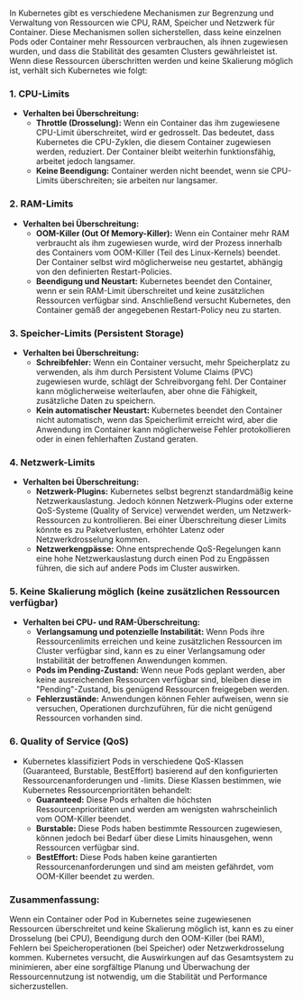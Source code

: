 In Kubernetes gibt es verschiedene Mechanismen zur Begrenzung und Verwaltung von Ressourcen wie CPU, RAM, Speicher und Netzwerk für Container. Diese Mechanismen sollen sicherstellen, dass keine einzelnen Pods oder Container mehr Ressourcen verbrauchen, als ihnen zugewiesen wurden, und dass die Stabilität des gesamten Clusters gewährleistet ist. Wenn diese Ressourcen überschritten werden und keine Skalierung möglich ist, verhält sich Kubernetes wie folgt:

### 1. **CPU-Limits**
   - **Verhalten bei Überschreitung:**
     - **Throttle (Drosselung):** Wenn ein Container das ihm zugewiesene CPU-Limit überschreitet, wird er gedrosselt. Das bedeutet, dass Kubernetes die CPU-Zyklen, die diesem Container zugewiesen werden, reduziert. Der Container bleibt weiterhin funktionsfähig, arbeitet jedoch langsamer.
     - **Keine Beendigung:** Container werden nicht beendet, wenn sie CPU-Limits überschreiten; sie arbeiten nur langsamer.

### 2. **RAM-Limits**
   - **Verhalten bei Überschreitung:**
     - **OOM-Killer (Out Of Memory-Killer):** Wenn ein Container mehr RAM verbraucht als ihm zugewiesen wurde, wird der Prozess innerhalb des Containers vom OOM-Killer (Teil des Linux-Kernels) beendet. Der Container selbst wird möglicherweise neu gestartet, abhängig von den definierten Restart-Policies.
     - **Beendigung und Neustart:** Kubernetes beendet den Container, wenn er sein RAM-Limit überschreitet und keine zusätzlichen Ressourcen verfügbar sind. Anschließend versucht Kubernetes, den Container gemäß der angegebenen Restart-Policy neu zu starten.

### 3. **Speicher-Limits (Persistent Storage)**
   - **Verhalten bei Überschreitung:**
     - **Schreibfehler:** Wenn ein Container versucht, mehr Speicherplatz zu verwenden, als ihm durch Persistent Volume Claims (PVC) zugewiesen wurde, schlägt der Schreibvorgang fehl. Der Container kann möglicherweise weiterlaufen, aber ohne die Fähigkeit, zusätzliche Daten zu speichern.
     - **Kein automatischer Neustart:** Kubernetes beendet den Container nicht automatisch, wenn das Speicherlimit erreicht wird, aber die Anwendung im Container kann möglicherweise Fehler protokollieren oder in einen fehlerhaften Zustand geraten.

### 4. **Netzwerk-Limits**
   - **Verhalten bei Überschreitung:**
     - **Netzwerk-Plugins:** Kubernetes selbst begrenzt standardmäßig keine Netzwerkauslastung. Jedoch können Netzwerk-Plugins oder externe QoS-Systeme (Quality of Service) verwendet werden, um Netzwerk-Ressourcen zu kontrollieren. Bei einer Überschreitung dieser Limits könnte es zu Paketverlusten, erhöhter Latenz oder Netzwerkdrosselung kommen.
     - **Netzwerkengpässe:** Ohne entsprechende QoS-Regelungen kann eine hohe Netzwerkauslastung durch einen Pod zu Engpässen führen, die sich auf andere Pods im Cluster auswirken.

### 5. **Keine Skalierung möglich (keine zusätzlichen Ressourcen verfügbar)**
   - **Verhalten bei CPU- und RAM-Überschreitung:**
     - **Verlangsamung und potenzielle Instabilität:** Wenn Pods ihre Ressourcenlimits erreichen und keine zusätzlichen Ressourcen im Cluster verfügbar sind, kann es zu einer Verlangsamung oder Instabilität der betroffenen Anwendungen kommen.
     - **Pods im Pending-Zustand:** Wenn neue Pods geplant werden, aber keine ausreichenden Ressourcen verfügbar sind, bleiben diese im "Pending"-Zustand, bis genügend Ressourcen freigegeben werden.
     - **Fehlerzustände:** Anwendungen können Fehler aufweisen, wenn sie versuchen, Operationen durchzuführen, für die nicht genügend Ressourcen vorhanden sind.

### 6. **Quality of Service (QoS)**
   - Kubernetes klassifiziert Pods in verschiedene QoS-Klassen (Guaranteed, Burstable, BestEffort) basierend auf den konfigurierten Ressourcenanforderungen und -limits. Diese Klassen bestimmen, wie Kubernetes Ressourcenprioritäten behandelt:
     - **Guaranteed:** Diese Pods erhalten die höchsten Ressourcenprioritäten und werden am wenigsten wahrscheinlich vom OOM-Killer beendet.
     - **Burstable:** Diese Pods haben bestimmte Ressourcen zugewiesen, können jedoch bei Bedarf über diese Limits hinausgehen, wenn Ressourcen verfügbar sind.
     - **BestEffort:** Diese Pods haben keine garantierten Ressourcenanforderungen und sind am meisten gefährdet, vom OOM-Killer beendet zu werden.

### Zusammenfassung:

Wenn ein Container oder Pod in Kubernetes seine zugewiesenen Ressourcen überschreitet und keine Skalierung möglich ist, kann es zu einer Drosselung (bei CPU), Beendigung durch den OOM-Killer (bei RAM), Fehlern bei Speicheroperationen (bei Speicher) oder Netzwerkdrosselung kommen. Kubernetes versucht, die Auswirkungen auf das Gesamtsystem zu minimieren, aber eine sorgfältige Planung und Überwachung der Ressourcennutzung ist notwendig, um die Stabilität und Performance sicherzustellen.